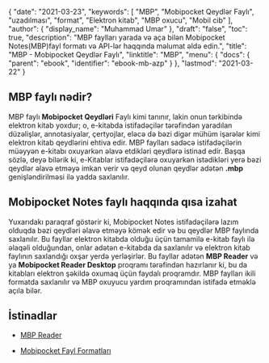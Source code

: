 {
  "date": "2021-03-23",
  "keywords": [
"MBP",
"Mobipocket Qeydlər Faylı",
"uzadılması",
"format",
"Elektron kitab",
"MBP oxucu",
"Mobil cib"
],
  "author": {
    "display_name": "Muhammad Umar"
},
  "draft": "false",
  "toc": true,
  "description": "MBP faylları yarada və aça bilən Mobipocket Notes(MBP)fayl formatı və API-lər haqqında məlumat əldə edin.",
  "title": "MBP - Mobipocket Qeydlər Faylı",
  "linktitle": "MBP",
  "menu": {
    "docs": {
      "parent": "ebook",
      "identifier": "ebook-mb-azp"
}
},
  "lastmod": "2021-03-22"
}

## MBP faylı nədir?

MBP faylı **Mobipocket Qeydləri** Faylı kimi tanınır, lakin onun tərkibində elektron kitab yoxdur; o, e-kitabda istifadəçilər tərəfindən yaradılan düzəlişlər, annotasiyalar, çertyojlar, eləcə də bəzi digər mühüm işarələr kimi elektron kitab qeydlərini ehtiva edir. MBP faylları sadəcə istifadəçilərin müəyyən e-kitabı oxuyarkən əlavə etdikləri qeydlərə istinad edir. Başqa sözlə, deyə bilərik ki, e-Kitablar istifadəçilərə oxuyarkən istədikləri yerə bəzi qeydlər əlavə etməyə imkan verir və qeyd olunan qeydlər adətən **.mbp** genişləndirilməsi ilə yadda saxlanılır.

## Mobipocket Notes faylı haqqında qısa izahat

Yuxarıdakı paraqraf göstərir ki, Mobipocket Notes istifadəçilərə lazım olduqda bəzi qeydləri əlavə etməyə kömək edir və bu qeydlər MBP faylında saxlanılır. Bu fayllar elektron kitabda olduğu üçün tamamilə e-kitab faylı ilə əlaqəli olduğundan, onlar adətən e-kitabda da saxlanılır və elektron kitab faylının saxlandığı oxşar yerdə yerləşirlər. Bu fayllar adətən **MBP Reader** və ya **Mobipocket Reader Desktop** proqramı tərəfindən hazırlanır ki, bu da kitabları elektron şəkildə oxumaq üçün faydalı proqramdır. MBP faylları ikili formatda saxlanılır və MBP oxuyucu yardım proqramından istifadə etməklə açıla bilər.

## İstinadlar

* [MBP Reader](https://www.angelfire.com/ego2/idleloop/mbp_reader.html)

* [Mobipocket Fayl Formatları](https://www.loc.gov/preservation/digital/formats/fdd/fdd000472.shtml)


